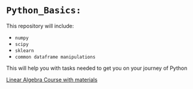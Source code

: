 # `Python_Basics:`

This repository will include: 
* `numpy` 
* `scipy`
* `sklearn` 
* `common dataframe manipulations`

This will help you with tasks needed to get you on your journey of Python

[Linear Algebra Course with materials](http://mitran-lab.amath.unc.edu/courses/MATH547ML/MATH547DS.xhtml)
